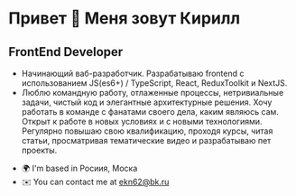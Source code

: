 Привет 👋 Меня зовут Кирилл
=======================

FrontEnd Developer
------------------

- Начинающий ваб-разработчик. Разрабатываю frontend с использованием JS(es6+) / TypeScript, React, ReduxToolkit и NextJS.
- Люблю командную работу, отлаженные процессы, нетривиальные задачи, чистый код и элегантные архитектурные решения.
Хочу работать в команде с фанатами своего дела, каким являюсь сам.
Открыт к работе в новых условиях и с новыми технологиями.
Регулярно повышаю свою квалификацию, проходя курсы, читая статьи, просматривая тематические видео и разрабатываю пет проекты.

* 🌍  I'm based in Росиия, Моска
* ✉️  You can contact me at [ekn62@bk.ru](mailto:ekn62@bk.ru)

